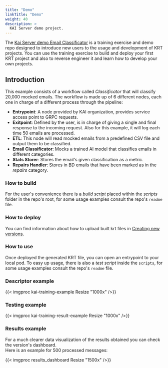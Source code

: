 ```yaml
---
title: "Demo"
linkTitle: "Demo"
weight: 40
description: >
  KAI Server demo project.
---
```



The [Kai Server demo Email Classificator](https://github.com/konstellation-io/demo-email-classificator)
is a training exercise and demo repo designed to introduce new users to the usage and development
of KRT projects. You can use the training exercise to build and deploy your first KRT project and
also to reverse engineer it and learn how to develop your own projects.

## Introduction

This example consists of a workflow called _Classificator_ that will classify 20,000 mocked emails.
The workflow is made up of 6 different nodes, each one in charge of a different process through the pipeline:

- **Entrypoint**: A node provided by KAI organization, provides service access point to GRPC requests.
- **Exitpoint**: Defined by the user, is in charge of giving a single and final response to the incoming request.
                 Also for this example, it will log each time 50 emails are processed.
- **ETL**: This node will read mocked emails from a predefined CSV file and output them to be classified.
- **Email Classificator**: Mocks a trained AI model that classifies emails in different categories.
- **Stats Storer**: Stores the email's given classification as a metric.
- **Repairs Handler**: Stores in BD emails that have been marked as in the _repairs_ category.

### How to build

For the user's convenience there is a _build script_ placed within the _scripts_ folder in the repo's
root, for some usage examples consult the repo's `readme` file.

### How to deploy

You can find information about how to upload built krt files in
[Creating new versions](../30_user/30_versions/#creating-new-versions).

### How to use

Once deployed the generated KRT file, you can open an entrypoint to your local pod. To easy up usage,
there is also a _test script_ inside the `scripts`, for some usage examples consult the repo's `readme` file.

### Descriptor example

{{< imgproc kai-training-example Resize "1000x" />}}

### Testing example

{{< imgproc kai-training-result-example Resize "1000x" />}}

### Results example

For a much clearer data visualization of the results obtained you can check the version's dashboard.  
Here is an example for 500 processed messages:

{{< imgproc results_dashboard Resize "1500x" />}}

